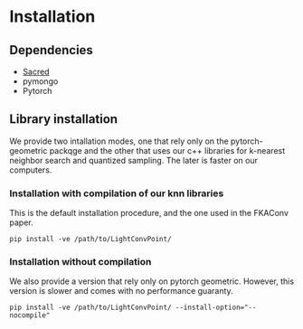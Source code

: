 # Installation

## Dependencies

- [Sacred](https://github.com/IDSIA/sacred)
- pymongo
- Pytorch

## Library installation

We provide two intallation modes, one that rely only on the pytorch-geometric packqge and the other that uses our c++ libraries for k-nearest neighbor search and quantized sampling.
The later is faster on our computers.

### Installation with compilation of our knn libraries

This is the default installation procedure, and the one used in the FKAConv paper.

```
pip install -ve /path/to/LightConvPoint/
```

### Installation without compilation

We also provide a version that rely only on pytorch geometric.
However, this version is slower and comes with no performance guaranty.

```
pip install -ve /path/to/LightConvPoint/ --install-option="--nocompile"
```

